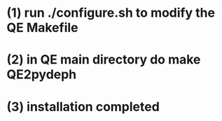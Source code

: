 # (1) run ./configure.sh to modify the QE Makefile
# (2) in QE main directory do make QE2pydeph
# (3) installation completed
